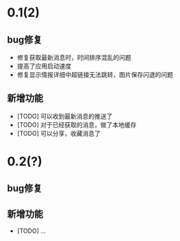#  0.1(2)
## bug修复
 - 修复获取最新消息时，时间排序混乱的问题
 - 提高了应用启动速度
 - 修复显示情报详细中超链接无法跳转，图片保存闪退的问题
 
 ## 新增功能
 - [TODO] 可以收到最新消息的推送了
 - [TODO] 对于已经获取的消息，做了本地缓存
 - [TODO] 可以分享，收藏消息了
 
# 0.2(?)
## bug修复
## 新增功能
- [TODO] ...
